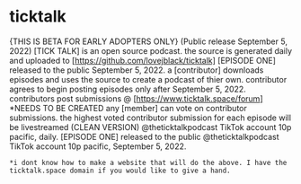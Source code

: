 # ticktalk
  {THIS IS BETA FOR EARLY ADOPTERS ONLY} (Public release September 5, 2022)
[TICK TALK] is an open source podcast.
  the source is generated daily and uploaded to [https://github.com/lovejblack/ticktalk]
  [EPISODE ONE] released to the public September 5, 2022.
  a [contributor] downloads episodes and uses the source to create a podcast of thier own.
    contributor agrees to begin posting episodes only after September 5, 2022.
    contributors post submissions @ [https://www.ticktalk.space/forum] 
      *NEEDS TO BE CREATED
  any [member] can vote on contributor submissions.
    the highest voted contributor submission for each episode will be livestreamed (CLEAN VERSION) 
      @theticktalkpodcast TikTok account 10p pacific, daily.
    [EPISODE ONE] released to the public @theticktalkpodcast TikTok account 10p pacific, September 5, 2022.
    
    *i dont know how to make a website that will do the above. I have the ticktalk.space domain if you would like to give a hand.
